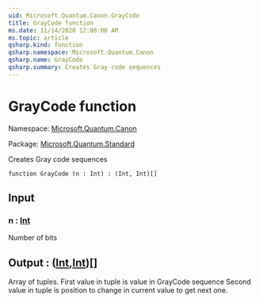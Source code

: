 ```yaml
---
uid: Microsoft.Quantum.Canon.GrayCode
title: GrayCode function
ms.date: 11/14/2020 12:00:00 AM
ms.topic: article
qsharp.kind: function
qsharp.namespace: Microsoft.Quantum.Canon
qsharp.name: GrayCode
qsharp.summary: Creates Gray code sequences
---
```


# GrayCode function

Namespace: [Microsoft.Quantum.Canon](xref:Microsoft.Quantum.Canon)

Package: [Microsoft.Quantum.Standard](https://nuget.org/packages/Microsoft.Quantum.Standard)


Creates Gray code sequences

```qsharp
function GrayCode (n : Int) : (Int, Int)[]
```


## Input

### n : [Int](xref:microsoft.quantum.lang-ref.int)

Number of bits



## Output : ([Int](xref:microsoft.quantum.lang-ref.int),[Int](xref:microsoft.quantum.lang-ref.int))[]

Array of tuples. First value in tuple is value in GrayCode sequenceSecond value in tuple is position to change in current value to getnext one.